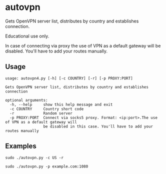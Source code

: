 # autovpn
Gets OpenVPN server list, distributes by country and establishes connection.

Educational use only.

In case of connecting via proxy the use of VPN as a default gateway will be disabled. You'll have to add your routes manually.

## Usage

```
usage: autovpn4.py [-h] [-c COUNTRY] [-r] [-p PROXY:PORT]

Gets OpenVPN server list, distributes by country and establishes connection

optional arguments:
  -h, --help     show this help message and exit
  -c COUNTRY     Country short code
  -r             Random server
  -p PROXY:PORT  Connect via socks5 proxy. Format: <ip:port>.The use of VPN as a default gateway will
                 be disabled in this case. You'll have to add your routes manually
```

## Examples

`sudo ./autovpn.py -c US -r`

`sudo ./autovpn.py -p example.com:1080`
